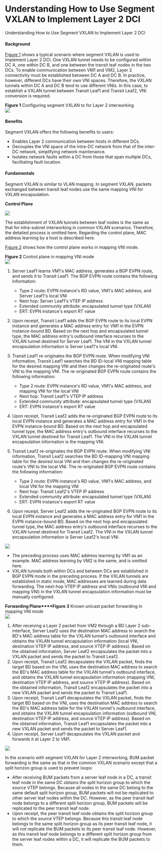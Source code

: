 Understanding How to Use Segment VXLAN to Implement Layer 2 DCI
===============================================================

Understanding How to Use Segment VXLAN to Implement Layer 2 DCI

#### Background

[Figure 1](#EN-US_CONCEPT_0000001259907887__fig_dc_fd_vxlan_004001) shows a typical scenario where segment VXLAN is used to implement Layer 2 DCI. One VXLAN tunnel needs to be configured within DC A, one within DC B, and one between the transit leaf nodes in the two DCs. To enable communication between VM1 and VM2, Layer 2 connectivity must be established between DC A and DC B. In practice, however, different DCs have their own VNI spaces. Therefore, the VXLAN tunnels within DC A and DC B tend to use different VNIs. In this case, to establish a VXLAN tunnel between Transit Leaf1 and Transit Leaf2, VNI conversion is required.

**Figure 1** Configuring segment VXLAN to for Layer 2 interworking  
![](figure/en-us_image_0000001215470728.png)

#### Benefits

Segment VXLAN offers the following benefits to users:

* Enables Layer 2 communication between hosts in different DCs.
* Decouples the VNI space of the intra-DC network from that of the inter-DC network, simplifying network maintenance.
* Isolates network faults within a DC from those that span multiple DCs, facilitating fault location.

#### Fundamentals

Segment VXLAN is similar to VLAN mapping. In segment VXLAN, packets exchanged between transit leaf nodes use the same mapping VNI for VXLAN encapsulation.

**Control Plane**

![](../public_sys-resources/note_3.0-en-us.png) 

The establishment of VXLAN tunnels between leaf nodes is the same as that for intra-subnet interworking in common VXLAN scenarios. Therefore, the detailed process is omitted here. Regarding the control plane, MAC address learning by a host is described here.

[Figure 2](#EN-US_CONCEPT_0000001259907887__fig20791182212577) shows how the control plane works in mapping VNI mode.

**Figure 2** Control plane in mapping VNI mode  
![](figure/en-us_image_0000001219685398.png)

1. Server Leaf1 learns VM1's MAC address, generates a BGP EVPN route, and sends it to Transit Leaf1. The BGP EVPN route contains the following information:
   
   * Type 2 route: EVPN instance's RD value, VM1's MAC address, and Server Leaf1's local VNI
   * Next hop: Server Leaf1's VTEP IP address
   * Extended community attribute: encapsulated tunnel type (VXLAN)
   * ERT: EVPN instance's export RT value
2. Upon receipt, Transit Leaf1 adds the BGP EVPN route to its local EVPN instance and generates a MAC address entry for VM1 in the EVPN instance-bound BD. Based on the next hop and encapsulated tunnel type, the MAC address entry's outbound interface recurses to the VXLAN tunnel destined for Server Leaf1. The VNI in the VXLAN tunnel encapsulation information is Server Leaf1's local VNI.
3. Transit Leaf1 re-originates the BGP EVPN route. When modifying VNI information, Transit Leaf1 searches the BD ID-local VNI mapping table for the desired mapping VNI and then changes the re-originated route's VNI to the mapping VNI. The re-originated BGP EVPN route contains the following information:
   
   * Type 2 route: EVPN instance's RD value, VM1's MAC address, and mapping VNI for the local VNI
   * Next hop: Transit Leaf1's VTEP IP address
   * Extended community attribute: encapsulated tunnel type (VXLAN)
   * ERT: EVPN instance's export RT value
4. Upon receipt, Transit Leaf2 adds the re-originated BGP EVPN route to its local EVPN instance and generates a MAC address entry for VM1 in the EVPN instance-bound BD. Based on the next hop and encapsulated tunnel type, the MAC address entry's outbound interface recurses to the VXLAN tunnel destined for Transit Leaf1. The VNI in the VXLAN tunnel encapsulation information is the mapping VNI.
5. Transit Leaf2 re-originates the BGP EVPN route. When modifying VNI information, Transit Leaf2 searches the BD ID-mapping VNI mapping table for the desired local VNI and then changes the re-originated route's VNI to the local VNI. The re-originated BGP EVPN route contains the following information:
   
   * Type 2 route: EVPN instance's RD value, VM1's MAC address, and local VNI for the mapping VNI
   * Next hop: Transit Leaf2's VTEP IP address
   * Extended community attribute: encapsulated tunnel type (VXLAN)
   * ERT: EVPN instance's export RT value
6. Upon receipt, Server Leaf2 adds the re-originated BGP EVPN route to its local EVPN instance and generates a MAC address entry for VM1 in the EVPN instance-bound BD. Based on the next hop and encapsulated tunnel type, the MAC address entry's outbound interface recurses to the VXLAN tunnel destined for Transit Leaf2. The VNI in the VXLAN tunnel encapsulation information is Server Leaf2's local VNI.

![](../public_sys-resources/note_3.0-en-us.png) 

* The preceding process uses MAC address learning by VM1 as an example. MAC address learning by VM2 is the same, and is omitted here.
* VXLAN tunnels both within DCs and between DCs are established in BGP EVPN mode in the preceding process. If the VXLAN tunnels are established in static mode, MAC addresses are learned during data forwarding. The next-hop VTEP IP address and VNIs (outbound VNI and mapping VNI) in the VXLAN tunnel encapsulation information must be manually configured.

**Forwarding Plane****Figure 3** Known unicast packet forwarding in mapping VNI mode  
![](figure/en-us_image_0000001259910599.png)

1. After receiving a Layer 2 packet from VM2 through a BD Layer 2 sub-interface, Server Leaf2 uses the destination MAC address to search the BD's MAC address table for the VXLAN tunnel's outbound interface and obtains the VXLAN tunnel encapsulation information (local VNI, destination VTEP IP address, and source VTEP IP address). Based on the obtained information, Server Leaf2 encapsulates the packet into a VXLAN packet and sends the packet to Transit Leaf2.
2. Upon receipt, Transit Leaf2 decapsulates the VXLAN packet, finds the target BD based on the VNI, uses the destination MAC address to search the BD's MAC address table for the VXLAN tunnel's outbound interface, and obtains the VXLAN tunnel encapsulation information (mapping VNI, destination VTEP IP address, and source VTEP IP address). Based on the obtained information, Transit Leaf2 encapsulates the packet into a new VXLAN packet and sends the packet to Transit Leaf1.
3. Upon receipt, Transit Leaf1 decapsulates the VXLAN packet, finds the target BD based on the VNI, uses the destination MAC address to search the BD's MAC address table for the VXLAN tunnel's outbound interface, and obtains the VXLAN tunnel encapsulation information (outbound VNI, destination VTEP IP address, and source VTEP IP address). Based on the obtained information, Transit Leaf1 encapsulates the packet into a new VXLAN packet and sends the packet to Server Leaf1.
4. Upon receipt, Server Leaf1 decapsulates the VXLAN packet and forwards it at Layer 2 to VM1.

![](../public_sys-resources/note_3.0-en-us.png) 

In the scenario with segment VXLAN for Layer 2 interworking, BUM packet forwarding is the same as that in the common VXLAN scenario except that a split horizon group is used to prevent loops:

* After receiving BUM packets from a server leaf node in a DC, a transit leaf node in the same DC obtains the split horizon group to which the source VTEP belongs. Because all nodes in the same DC belong to the same default split horizon group, BUM packets will not be replicated to other server leaf nodes within the DC. However, as the peer transit leaf node belongs to a different split horizon group, BUM packets will be replicated to the peer transit leaf node.
* Upon receipt, the peer transit leaf node obtains the split horizon group to which the source VTEP belongs. Because this transit leaf node belongs to the same split horizon group as its peer transit leaf node, it will not replicate the BUM packets to its peer transit leaf node. However, as this transit leaf node belongs to a different split horizon group from the server leaf nodes within a DC, it will replicate the BUM packets to them.